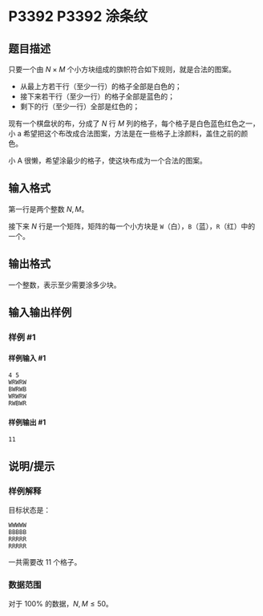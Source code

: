 # P3392 P3392 涂条纹

## 题目描述

只要一个由 $N \times M$ 个小方块组成的旗帜符合如下规则，就是合法的图案。

- 从最上方若干行（至少一行）的格子全部是白色的；
- 接下来若干行（至少一行）的格子全部是蓝色的；
- 剩下的行（至少一行）全部是红色的；

现有一个棋盘状的布，分成了 $N$ 行 $M$ 列的格子，每个格子是白色蓝色红色之一，小 a 希望把这个布改成合法图案，方法是在一些格子上涂颜料，盖住之前的颜色。

小 A 很懒，希望涂最少的格子，使这块布成为一个合法的图案。

## 输入格式

第一行是两个整数 $N,M$。

接下来 $N$ 行是一个矩阵，矩阵的每一个小方块是 `W`（白），`B`（蓝），`R`（红）中的一个。

## 输出格式

一个整数，表示至少需要涂多少块。


## 输入输出样例

### 样例 #1

#### 样例输入 #1

```
4 5
WRWRW
BWRWB
WRWRW
RWBWR
```

#### 样例输出 #1

```
11
```

## 说明/提示

### 样例解释

目标状态是：

```plain
WWWWW
BBBBB
RRRRR
RRRRR
```
一共需要改 $11$ 个格子。

### 数据范围

对于 $100\%$ 的数据，$N,M \leq 50$。
